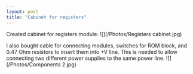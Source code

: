 ```yaml
---
layout: post
title: "Cabinet for registers"
---
```


Created cabinet for registers module:
![](/Photos/Registers cabinet.jpg)

I also bought cable for connecting modules, switches for ROM block, and 0.47 Ohm resistors to insert them into +V line. This is needed to allow connecting two different power supplies to the same power line.
![](/Photos/Components 2.jpg)
